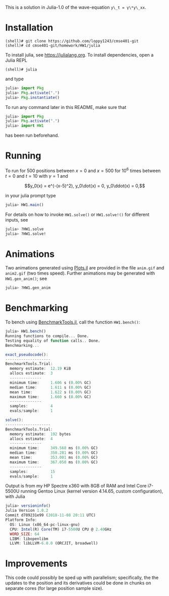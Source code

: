 This is a solution in Julia-1.0 of the wave-equation `y\_t = γ\*y\_xx`.

# Installation
```
(shell)# git clone https://github.com/loppy1243/cmse401-git
(shell)# cd cmse401-git/homework/HW1/julia
```

To install julia, see <https://julialang.org>. To install dependencies, open a Julia REPL

```
(shell)# julia
```

and type

```Julia
julia> import Pkg
julia> Pkg.activate(".")
julia> Pkg.instantiate()
```

To run any command later in this README, make sure that

```Julia
julia> import Pkg
julia> Pkg.activate(".")
julia> import HW1
```

has been run beforehand.

# Running
To run for $500$ positions between $x=0$ and $x=500$ for $10^6$ times between $t=0$ and $t=10$
with $\gamma=1$ and

$$y_0(x) = e^(-(x-5)^2), y_0\dot(x) = 0, y_0\ddot(x) = 0,$$

in your julia prompt type

```Julia
julia> HW1.main()
```

For details on how to invoke `HW1.solve()` or `HW1.solve!()` for different inputs, see

```Julia
julia> ?HW1.solve
julia> ?HW1.solve!
```

# Animations
Two animations generated using [Plots.jl](https://github.com/JuliaPlots/Plots.jl) are provided
in the file `anim.gif` and `anim2.gif` (two times speed). Further animations may be generated
with `HW1.gen_anim()`; see

```Julia
julia> ?HW1.gen_anim
```

# Benchmarking
To bench using [BenchmarkTools.jl](https://github.com/JuliaCI/BenchmarkTools.jl), call the
function `HW1.bench()`:

```Julia
julia> HW1.bench()
Running functions to compile... Done.
Testing equality of function calls.. Done.
Benchmarking...

exact_pseudocode():
--------------------
BenchmarkTools.Trial:
  memory estimate:  12.19 KiB
  allocs estimate:  3
  --------------
  minimum time:     1.606 s (0.00% GC)
  median time:      1.611 s (0.00% GC)
  mean time:        1.622 s (0.00% GC)
  maximum time:     1.660 s (0.00% GC)
  --------------
  samples:          4
  evals/sample:     1

solve():
--------------------
BenchmarkTools.Trial:
  memory estimate:  192 bytes
  allocs estimate:  4
  --------------
  minimum time:     349.568 ms (0.00% GC)
  median time:      350.281 ms (0.00% GC)
  mean time:        353.001 ms (0.00% GC)
  maximum time:     367.050 ms (0.00% GC)
  --------------
  samples:          15
  evals/sample:     1
```

Output is from my HP Spectre x360 with 8GB of RAM and Intel Core i7-5500U running Gentoo
Linux (kernel version 4.14.65, custom configuration), with Julia

```Julia
julia> versioninfo()
Julia Version 1.0.2
Commit d789231e99 (2018-11-08 20:11 UTC)
Platform Info:
  OS: Linux (x86_64-pc-linux-gnu)
  CPU: Intel(R) Core(TM) i7-5500U CPU @ 2.40GHz
  WORD_SIZE: 64
  LIBM: libopenlibm
  LLVM: libLLVM-6.0.0 (ORCJIT, broadwell)
```

# Improvements
This code could possibly be sped up with parallelism; specifically, the the updates to the
position and its derivatives could be done in chunks on separate cores (for large position
sample size).
